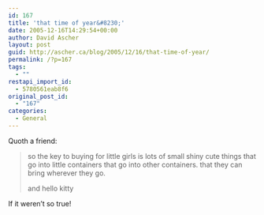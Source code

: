 ```yaml
---
id: 167
title: 'that time of year&#8230;'
date: 2005-12-16T14:29:54+00:00
author: David Ascher
layout: post
guid: http://ascher.ca/blog/2005/12/16/that-time-of-year/
permalink: /?p=167
tags:
  - ""
restapi_import_id:
  - 5780561eab8f6
original_post_id:
  - "167"
categories:
  - General
---
```

Quoth a friend:

> so the key to buying for little girls is lots of small shiny cute things that go into little containers that go into other containers. that they can bring wherever they go.
> 
> and hello kitty 

If it weren&#8217;t so true!